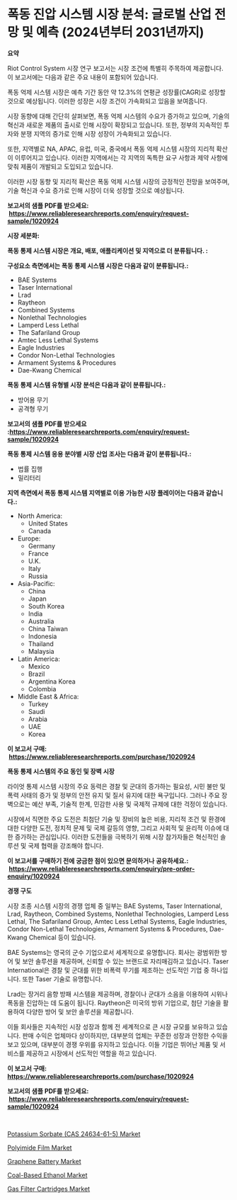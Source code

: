 <p><h1>폭동 진압 시스템 시장 분석: 글로벌 산업 전망 및 예측 (2024년부터 2031년까지)</h1></p><p><strong>요약</strong></p>
<p><p>Riot Control System 시장 연구 보고서는 시장 조건에 특별히 주목하여 제공합니다. 이 보고서에는 다음과 같은 주요 내용이 포함되어 있습니다.</p><p>폭동 억제 시스템 시장은 예측 기간 동안 약 12.3%의 연평균 성장률(CAGR)로 성장할 것으로 예상됩니다. 이러한 성장은 시장 조건이 가속화되고 있음을 보여줍니다.</p><p>시장 동향에 대해 간단히 살펴보면, 폭동 억제 시스템의 수요가 증가하고 있으며, 기술의 혁신과 새로운 제품의 출시로 인해 시장이 확장되고 있습니다. 또한, 정부의 지속적인 투자와 분쟁 지역의 증가로 인해 시장 성장이 가속화되고 있습니다.</p><p>또한, 지역별로 NA, APAC, 유럽, 미국, 중국에서 폭동 억제 시스템 시장의 지리적 확산이 이루어지고 있습니다. 이러한 지역에서는 각 지역의 독특한 요구 사항과 제약 사항에 맞춰 제품이 개발되고 도입되고 있습니다.</p><p>이러한 시장 동향 및 지리적 확산은 폭동 억제 시스템 시장의 긍정적인 전망을 보여주며, 기술 혁신과 수요 증가로 인해 시장이 더욱 성장할 것으로 예상됩니다.</p></p>
<p><strong>보고서의 샘플 PDF를 받으세요: &nbsp;<a href="https://www.reliableresearchreports.com/enquiry/request-sample/1020924">https://www.reliableresearchreports.com/enquiry/request-sample/1020924</a></strong></p>
<p><strong>시장 세분화:</strong></p>
<p><strong> 폭동 통제 시스템 시장은 개요, 배포, 애플리케이션 및 지역으로 더 분류됩니다. :</strong></p>
<p><strong>구성요소 측면에서는 폭동 통제 시스템 시장은 다음과 같이 분류됩니다.:</strong></p>
<p><ul><li>BAE Systems</li><li>Taser International</li><li>Lrad</li><li>Raytheon</li><li>Combined Systems</li><li>Nonlethal Technologies</li><li>Lamperd Less Lethal</li><li>The Safariland Group</li><li>Amtec Less Lethal Systems</li><li>Eagle Industries</li><li>Condor Non-Lethal Technologies</li><li>Armament Systems & Procedures</li><li>Dae-Kwang Chemical</li></ul></p>
<p><strong> 폭동 통제 시스템 유형별 시장 분석은 다음과 같이 분류됩니다.:</strong></p>
<p><ul><li>방어용 무기</li><li>공격형 무기</li></ul></p>
<p><strong>보고서의 샘플 PDF를 받으세요 :<a href="https://www.reliableresearchreports.com/enquiry/request-sample/1020924">https://www.reliableresearchreports.com/enquiry/request-sample/1020924</a></strong></p>
<p><strong> 폭동 통제 시스템 응용 분야별 시장 산업 조사는 다음과 같이 분류됩니다.:</strong></p>
<p><ul><li>법률 집행</li><li>밀리터리</li></ul></p>
<p><strong>지역 측면에서 폭동 통제 시스템 지역별로 이용 가능한 시장 플레이어는 다음과 같습니다.:</strong></p>
<p><ul>
    <li>
        North America:
        <ul>
            <li>United States</li>
            <li>Canada</li>
        </ul>
    </li>
    <li>
        Europe:
        <ul>
            <li>Germany</li>
            <li>France</li>
            <li>U.K.</li>
            <li>Italy</li>
            <li>Russia</li>
        </ul>
    </li>
    <li>
        Asia-Pacific:
        <ul>
            <li>China</li>
            <li>Japan</li>
            <li>South Korea</li>
            <li>India</li>
            <li>Australia</li>
            <li>China Taiwan</li>
            <li>Indonesia</li>
            <li>Thailand</li>
            <li>Malaysia</li>
        </ul>
    </li>
    <li>
        Latin America:
        <ul>
            <li>Mexico</li>
            <li>Brazil</li>
            <li>Argentina Korea</li>
            <li>Colombia</li>
        </ul>
    </li>
    <li>
        Middle East & Africa:
        <ul>
            <li>Turkey</li>
            <li>Saudi</li>
            <li>Arabia</li>
            <li>UAE</li>
            <li>Korea</li>
        </ul>
    </li>
    </ul></p>
<p><strong>이 보고서 구매: &nbsp;<a href="https://www.reliableresearchreports.com/purchase/1020924">https://www.reliableresearchreports.com/purchase/1020924</a></strong></p>
<p><strong>폭동 통제 시스템의 주요 동인 및 장벽 시장</strong></p>
<p><p>라이엇 통제 시스템 시장의 주요 동력은 경찰 및 군대의 증가하는 필요성, 시민 불만 및 폭력 사태의 증가 및 정부의 안전 유지 및 질서 유지에 대한 욕구입니다. 그러나 주요 장벽으로는 예산 부족, 기술적 한계, 민감한 사용 및 국제적 규제에 대한 걱정이 있습니다.</p><p>시장에서 직면한 주요 도전은 최첨단 기술 및 장비의 높은 비용, 지리적 조건 및 환경에 대한 다양한 도전, 정치적 문제 및 국제 갈등의 영향, 그리고 사회적 및 윤리적 이슈에 대한 증가하는 관심입니다. 이러한 도전들을 극복하기 위해 시장 참가자들은 혁신적인 솔루션 및 국제 협력을 강조해야 합니다.</p></p>
<p><strong>이 보고서를 구매하기 전에 궁금한 점이 있으면 문의하거나 공유하세요.: &nbsp;<a href="https://www.reliableresearchreports.com/enquiry/pre-order-enquiry/1020924">https://www.reliableresearchreports.com/enquiry/pre-order-enquiry/1020924</a></strong></p>
<p><strong>경쟁 구도</strong></p>
<p><p>시장 조종 시스템 시장의 경쟁 업체 중 일부는 BAE Systems, Taser International, Lrad, Raytheon, Combined Systems, Nonlethal Technologies, Lamperd Less Lethal, The Safariland Group, Amtec Less Lethal Systems, Eagle Industries, Condor Non-Lethal Technologies, Armament Systems & Procedures, Dae-Kwang Chemical 등이 있습니다.</p><p>BAE Systems는 영국의 군수 기업으로서 세계적으로 유명합니다. 회사는 광범위한 방어 및 보안 솔루션을 제공하며, 신뢰할 수 있는 브랜드로 자리매김하고 있습니다. Taser International은 경찰 및 군대를 위한 비폭력 무기를 제조하는 선도적인 기업 중 하나입니다. 또한 Taser 기술로 유명합니다.</p><p>Lrad는 장거리 음향 방패 시스템을 제공하며, 경찰이나 군대가 소음을 이용하여 시위나 폭동을 진압하는 데 도움이 됩니다. Raytheon은 미국의 방위 기업으로, 첨단 기술을 활용하여 다양한 방어 및 보안 솔루션을 제공합니다.</p><p>이들 회사들은 지속적인 시장 성장과 함께 전 세계적으로 큰 시장 규모를 보유하고 있습니다. 판매 수익은 업체마다 상이하지만, 대부분의 업체는 꾸준한 성장과 안정한 수익을 보고 있으며, 대부분이 경쟁 우위를 유지하고 있습니다. 이들 기업은 뛰어난 제품 및 서비스를 제공하고 시장에서 선도적인 역할을 하고 있습니다.</p></p>
<p><strong>이 보고서 구매: &nbsp; <a href="https://www.reliableresearchreports.com/purchase/1020924">https://www.reliableresearchreports.com/purchase/1020924</a></strong></p>
<p><strong>보고서의 샘플 PDF를 받으세요: &nbsp;<a href="https://www.reliableresearchreports.com/enquiry/request-sample/1020924">https://www.reliableresearchreports.com/enquiry/request-sample/1020924</a></strong><strong></strong></p>
<p>&nbsp;</p>
<p><p><a href="https://issuu.com/reportprime-2/docs/potassium-sorbate-cas-24634-61-5-market-size-2030.">Potassium Sorbate (CAS 24634-61-5) Market</a></p><p><a href="https://github.com/mabutironaldo/Market-Research-Report-List-3/blob/main/polyimide-film-market.md">Polyimide Film Market</a></p><p><a href="https://view.publitas.com/reportprime-1/graphene-battery-market-size-share-trends-analysis-report-by-material-by-type-by-end-user-by-region-and-segment-forecasts-2024-2031/">Graphene Battery Market</a></p><p><a href="https://issuu.com/reportprime-2/docs/coal-based-ethanol-market-size-2030.pptx">Coal-Based Ethanol Market</a></p><p><a href="https://rainy-horn-d69.notion.site/Gas-Filter-Cartridges-Market-Research-Report-Reveals-The-Latest-Trends-And-Opportunities-of-this-Mar-c003332ef7584c4ea592747fc004c0e0">Gas Filter Cartridges Market</a></p></p>